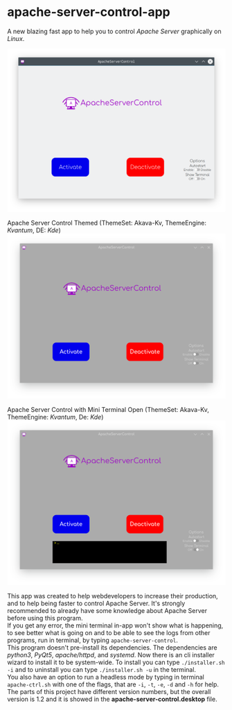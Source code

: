 # apache-server-control-app
A new blazing fast app to help you to control _Apache Server_ graphically on _Linux_.

![Default Theme App](apache-ctrl-kde-screenshot.png)

Apache Server Control Themed (ThemeSet: Akava-Kv, ThemeEngine: _Kvantum_, DE: _Kde_)
![Themed App](apache-ctrl-themed-screenshot.png)

Apache Server Control with Mini Terminal Open (ThemeSet: Akava-Kv, ThemeEngine: _Kvantum_, De: _Kde_)
![Terminal opened](apache-ctrl-terminal-screenshot.png)

This app was created to help webdevelopers to increase their production, and to help being faster to control Apache Server.
It's strongly recommended to already have some knowledge about Apache Server before using this program. \
If you get any error, the mini terminal in-app won't show what is happening, to see better what is going on and to be able to see the logs from other programs, run in terminal, by typing `apache-server-control`. \
This program doesn't pre-install its dependencies. The dependencies are _python3_, _PyQt5_, _apache/httpd_, and _systemd_.
Now there is an cli installer wizard to install it to be system-wide. To install you can type `./installer.sh -i` and to uninstall you can type `./installer.sh -u` in the terminal. \
You also have an option to run a headless mode by typing in terminal `apache-ctrl.sh` with one of the flags, that are `-i`, `-t`, `-e`, `-d` and `-h` for help.
The parts of this project have different version numbers, but the overall version is 1.2 and it is showed in the **apache-server-control.desktop** file.
